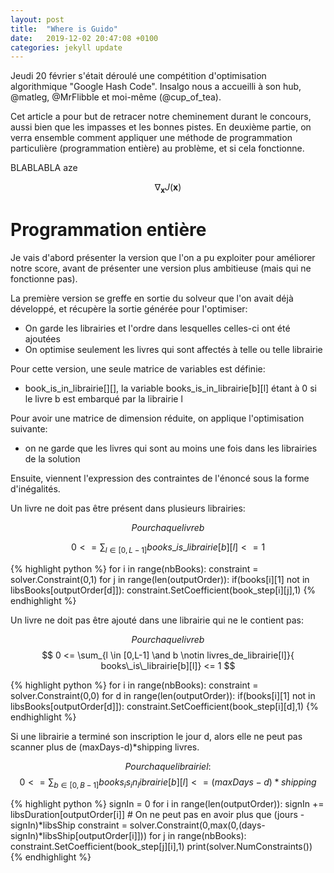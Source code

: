 ```yaml
---
layout: post
title:  "Where is Guido"
date:   2019-12-02 20:47:08 +0100
categories: jekyll update
---
```


Jeudi 20 février s'était déroulé une compétition d'optimisation algorithmique "Google Hash Code".
Insalgo nous a accueilli à son hub, @matleg, @MrFlibble et moi-même (@cup_of_tea).

Cet article a pour but de retracer notre cheminement durant le concours, aussi bien que les impasses et les bonnes pistes.
En deuxième partie, on verra ensemble comment appliquer une méthode de programmation particulière (programmation entière) au problème, et si cela fonctionne.


BLABLABLA
aze

<script src="https://cdn.mathjax.org/mathjax/latest/MathJax.js?config=TeX-AMS-MML_HTMLorMML" type="text/javascript"></script>

$$ \nabla_\boldsymbol{x} J(\boldsymbol{x}) $$


# Programmation entière

Je vais d'abord présenter la version que l'on a pu exploiter pour améliorer notre score, avant de présenter une version plus ambitieuse (mais qui ne fonctionne pas).

La première version se greffe en sortie du solveur que l'on avait déjà développé, et récupère la sortie générée pour l'optimiser:

- On garde les librairies et l'ordre dans lesquelles celles-ci ont été ajoutées
- On optimise seulement les livres qui sont affectés à telle ou telle librairie

Pour cette version, une seule matrice de variables est définie:
- book_is_in_librairie[][], la variable books_is_in_librairie[b][l] étant à 0 si le livre b est embarqué par la librairie l

Pour avoir une matrice de dimension réduite, on applique l'optimisation suivante:
- on ne garde que les livres qui sont au moins une fois dans les librairies de la solution

Ensuite, viennent l'expression des contraintes de l'énoncé sous la forme d'inégalités.

Un livre ne doit pas être présent dans plusieurs librairies:

$$ Pour chaque livre b $$

$$ 0 <= \sum_{l \in [0,L-1]}{ books\_is\_librairie[b][l]} <= 1 $$

{% highlight python %}
for i in range(nbBooks):
    constraint = solver.Constraint(0,1)
    for j in range(len(outputOrder)):
        if(books[i][1] not in libsBooks[outputOrder[d]]):
          constraint.SetCoefficient(book_step[i][j],1)
{% endhighlight %}

Un livre ne doit pas être ajouté dans une librairie qui ne le contient pas:

$$ Pour chaque livre b $$
$$ 0 <= \sum_{l \in [0,L-1] \and b \notin livres_de_librairie[l]}{ books\_is\_librairie[b][l]} <= 1 $$

{% highlight python %}
for i in range(nbBooks):
    constraint = solver.Constraint(0,0)
    for d in range(len(outputOrder)):
        if(books[i][1] not in libsBooks[outputOrder[d]]):
            constraint.SetCoefficient(book_step[i][d],1)
{% endhighlight %}

Si une librairie a terminé son inscription le jour d, alors elle ne peut pas scanner plus de (maxDays-d)\*shipping livres.

$$ Pour chaque librairie l: $$
$$ 0 <= \sum_{b \in [0,B-1]}{books_is_in_librairie[b][l]} <= (maxDays-d) * shipping $$

{% highlight python %}
signIn = 0
for i in range(len(outputOrder)):
    signIn += libsDuration[outputOrder[i]]
    # On ne peut pas en avoir plus que (jours - signIn)*libsShip
    constraint = solver.Constraint(0,max(0,(days-signIn)*libsShip[outputOrder[i]]))
    for j in range(nbBooks):
        constraint.SetCoefficient(book_step[j][i],1)
print(solver.NumConstraints())
{% endhighlight %}

